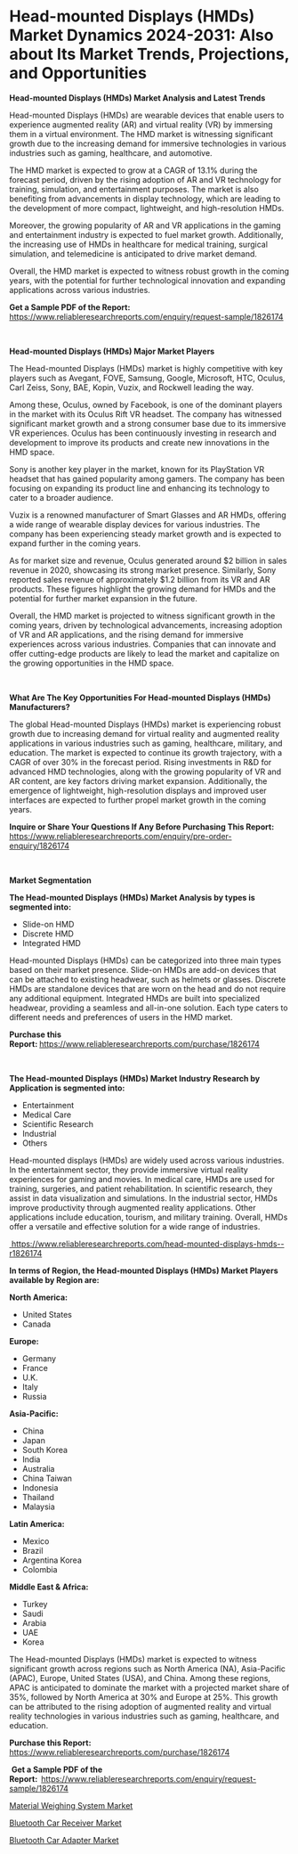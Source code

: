 <p><h1>Head-mounted Displays (HMDs) Market Dynamics 2024-2031: Also about Its Market Trends, Projections, and Opportunities</h1></p><p><strong>Head-mounted Displays (HMDs) Market Analysis and Latest Trends</strong></p>
<p><p>Head-mounted Displays (HMDs) are wearable devices that enable users to experience augmented reality (AR) and virtual reality (VR) by immersing them in a virtual environment. The HMD market is witnessing significant growth due to the increasing demand for immersive technologies in various industries such as gaming, healthcare, and automotive.</p><p>The HMD market is expected to grow at a CAGR of 13.1% during the forecast period, driven by the rising adoption of AR and VR technology for training, simulation, and entertainment purposes. The market is also benefiting from advancements in display technology, which are leading to the development of more compact, lightweight, and high-resolution HMDs.</p><p>Moreover, the growing popularity of AR and VR applications in the gaming and entertainment industry is expected to fuel market growth. Additionally, the increasing use of HMDs in healthcare for medical training, surgical simulation, and telemedicine is anticipated to drive market demand.</p><p>Overall, the HMD market is expected to witness robust growth in the coming years, with the potential for further technological innovation and expanding applications across various industries.</p></p>
<p><strong>Get a Sample PDF of the Report:&nbsp;</strong> <a href="https://www.reliableresearchreports.com/enquiry/request-sample/1826174">https://www.reliableresearchreports.com/enquiry/request-sample/1826174</a></p>
<p>&nbsp;</p>
<p><strong>Head-mounted Displays (HMDs) Major Market Players</strong></p>
<p><p>The Head-mounted Displays (HMDs) market is highly competitive with key players such as Avegant, FOVE, Samsung, Google, Microsoft, HTC, Oculus, Carl Zeiss, Sony, BAE, Kopin, Vuzix, and Rockwell leading the way. </p><p>Among these, Oculus, owned by Facebook, is one of the dominant players in the market with its Oculus Rift VR headset. The company has witnessed significant market growth and a strong consumer base due to its immersive VR experiences. Oculus has been continuously investing in research and development to improve its products and create new innovations in the HMD space.</p><p>Sony is another key player in the market, known for its PlayStation VR headset that has gained popularity among gamers. The company has been focusing on expanding its product line and enhancing its technology to cater to a broader audience.</p><p>Vuzix is a renowned manufacturer of Smart Glasses and AR HMDs, offering a wide range of wearable display devices for various industries. The company has been experiencing steady market growth and is expected to expand further in the coming years.</p><p>As for market size and revenue, Oculus generated around $2 billion in sales revenue in 2020, showcasing its strong market presence. Similarly, Sony reported sales revenue of approximately $1.2 billion from its VR and AR products. These figures highlight the growing demand for HMDs and the potential for further market expansion in the future. </p><p>Overall, the HMD market is projected to witness significant growth in the coming years, driven by technological advancements, increasing adoption of VR and AR applications, and the rising demand for immersive experiences across various industries. Companies that can innovate and offer cutting-edge products are likely to lead the market and capitalize on the growing opportunities in the HMD space.</p></p>
<p>&nbsp;</p>
<p><strong>What Are The Key Opportunities For Head-mounted Displays (HMDs) Manufacturers?</strong></p>
<p><p>The global Head-mounted Displays (HMDs) market is experiencing robust growth due to increasing demand for virtual reality and augmented reality applications in various industries such as gaming, healthcare, military, and education. The market is expected to continue its growth trajectory, with a CAGR of over 30% in the forecast period. Rising investments in R&D for advanced HMD technologies, along with the growing popularity of VR and AR content, are key factors driving market expansion. Additionally, the emergence of lightweight, high-resolution displays and improved user interfaces are expected to further propel market growth in the coming years.</p></p>
<p><strong>Inquire or Share Your Questions If Any Before Purchasing This Report:</strong> <a href="https://www.reliableresearchreports.com/enquiry/pre-order-enquiry/1826174">https://www.reliableresearchreports.com/enquiry/pre-order-enquiry/1826174</a></p>
<p>&nbsp;</p>
<p><strong>Market Segmentation</strong></p>
<p><strong>The Head-mounted Displays (HMDs) Market Analysis by types is segmented into:</strong></p>
<p><ul><li>Slide-on HMD</li><li>Discrete HMD</li><li>Integrated HMD</li></ul></p>
<p><p>Head-mounted Displays (HMDs) can be categorized into three main types based on their market presence. Slide-on HMDs are add-on devices that can be attached to existing headwear, such as helmets or glasses. Discrete HMDs are standalone devices that are worn on the head and do not require any additional equipment. Integrated HMDs are built into specialized headwear, providing a seamless and all-in-one solution. Each type caters to different needs and preferences of users in the HMD market.</p></p>
<p><strong>Purchase this Report:&nbsp;</strong><a href="https://www.reliableresearchreports.com/purchase/1826174">https://www.reliableresearchreports.com/purchase/1826174</a></p>
<p>&nbsp;</p>
<p><strong>The Head-mounted Displays (HMDs) Market Industry Research by Application is segmented into:</strong></p>
<p><ul><li>Entertainment</li><li>Medical Care</li><li>Scientific Research</li><li>Industrial</li><li>Others</li></ul></p>
<p><p>Head-mounted displays (HMDs) are widely used across various industries. In the entertainment sector, they provide immersive virtual reality experiences for gaming and movies. In medical care, HMDs are used for training, surgeries, and patient rehabilitation. In scientific research, they assist in data visualization and simulations. In the industrial sector, HMDs improve productivity through augmented reality applications. Other applications include education, tourism, and military training. Overall, HMDs offer a versatile and effective solution for a wide range of industries.</p></p>
<p><a href="https://www.reliableresearchreports.com/head-mounted-displays-hmds--r1826174">&nbsp;https://www.reliableresearchreports.com/head-mounted-displays-hmds--r1826174</a></p>
<p><strong>In terms of Region, the Head-mounted Displays (HMDs) Market Players available by Region are:</strong></p>
<p>
    <p> <strong> North America: </strong>
        <ul>
            <li>United States</li>
            <li>Canada</li>
        </ul>
        </p> 
    <p> <strong> Europe: </strong>
        <ul>
            <li>Germany</li>
            <li>France</li>
            <li>U.K.</li>
            <li>Italy</li>
            <li>Russia</li>
        </ul>
        </p> 
    <p> <strong> Asia-Pacific: </strong>
        <ul>
            <li>China</li>
            <li>Japan</li>
            <li>South Korea</li>
            <li>India</li>
            <li>Australia</li>
            <li>China Taiwan</li>
            <li>Indonesia</li>
            <li>Thailand</li>
            <li>Malaysia</li>
        </ul>
        </p> 
    <p> <strong> Latin America: </strong>
        <ul>
            <li>Mexico</li>
            <li>Brazil</li>
            <li>Argentina Korea</li>
            <li>Colombia</li>
        </ul>
        </p> 
    <p> <strong> Middle East & Africa: </strong>
        <ul>
            <li>Turkey</li>
            <li>Saudi</li>
            <li>Arabia</li>
            <li>UAE</li>
            <li>Korea</li>
        </ul>
    </p>
    </p>
<p><p>The Head-mounted Displays (HMDs) market is expected to witness significant growth across regions such as North America (NA), Asia-Pacific (APAC), Europe, United States (USA), and China. Among these regions, APAC is anticipated to dominate the market with a projected market share of 35%, followed by North America at 30% and Europe at 25%. This growth can be attributed to the rising adoption of augmented reality and virtual reality technologies in various industries such as gaming, healthcare, and education.</p></p>
<p><strong>Purchase this Report: </strong><a href="https://www.reliableresearchreports.com/purchase/1826174">https://www.reliableresearchreports.com/purchase/1826174</a></p>
<p>&nbsp;<strong>Get a Sample PDF of the Report:&nbsp;&nbsp;</strong><a href="https://www.reliableresearchreports.com/enquiry/request-sample/1826174">https://www.reliableresearchreports.com/enquiry/request-sample/1826174</a></p>
<p><strong></strong></p>
<p><p><a href="https://view.publitas.com/reportprime-1/insights-into-the-material-weighing-system-market-market-players-market-size-geographical-regions-and-forecast-2024-2031/">Material Weighing System Market</a></p><p><a href="https://github.com/yadanielu/Market-Research-Report-List-1/blob/main/bluetooth-car-receiver-market.md">Bluetooth Car Receiver Market</a></p><p><a href="https://github.com/lsapaaep8/Market-Research-Report-List-1/blob/main/bluetooth-car-adapter-market.md">Bluetooth Car Adapter Market</a></p></p>